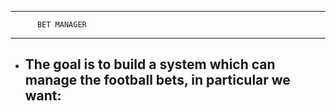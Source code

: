---------------------------------
          BET MANAGER
---------------------------------

- The goal is to build a system which can manage the football bets, in particular we want:
  - 

